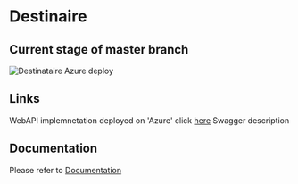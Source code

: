 # Destinaire

## Current stage of master branch

![Destinataire Azure deploy](https://github.com/Pribina91/Destinaire/workflows/Destinataire%20Azure%20deploy/badge.svg?branch=master)

## Links
WebAPI implemnetation deployed on 'Azure' click [here](https://destinataire.azurewebsites.net/swagger) Swagger description

## Documentation
Please refer to [Documentation](https://github.com/Pribina91/Destinaire/blob/master/Documentation/DestinaireDoc.pptx?raw=true)
